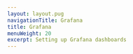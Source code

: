 ```yaml
---
layout: layout.pug
navigationTitle: Grafana
title: Grafana
menuWeight: 20
excerpt: Setting up Grafana dashboards
---
```

